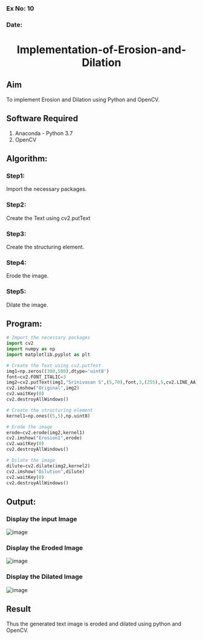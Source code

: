 ### Ex No: 10
### Date:

# <p align="center"> Implementation-of-Erosion-and-Dilation </p>

## Aim
To implement Erosion and Dilation using Python and OpenCV.

## Software Required
1. Anaconda - Python 3.7
2. OpenCV

## Algorithm:
### Step1:
Import the necessary packages.
<br>

### Step2:
Create the Text using cv2.putText
<br>

### Step3:
Create the structuring element.
<br>

### Step4:
Erode the image.
<br>

### Step5:
Dilate the image.
<br>

 
## Program:

``` Python
# Import the necessary packages
import cv2
import numpy as np
import matplotlib.pyplot as plt

# Create the Text using cv2.putText
img1=np.zeros((300,500),dtype='uint8')
font=cv2.FONT_ITALIC=3
img2=cv2.putText(img1,"Srinivasan S",(5,70),font,3,(255),5,cv2.LINE_AA)
cv2.imshow("Original",img2)
cv2.waitKey(0)
cv2.destroyAllWindows()

# Create the structuring element
kernel1=np.ones((5,5),np.uint8)

# Erode the image
erode=cv2.erode(img2,kernel1)
cv2.imshow("Erosion1",erode)
cv2.waitKey(0)
cv2.destroyAllWindows()

# Dilate the image
dilute=cv2.dilate(img2,kernel2)
cv2.imshow("Dilution",dilute)
cv2.waitKey(0)
cv2.destroyAllWindows()

```
## Output:

### Display the input Image
![image](https://user-images.githubusercontent.com/103049243/235292855-f15bed5a-dfe3-4d06-8899-16baa55bc183.png)

### Display the Eroded Image
![image](https://user-images.githubusercontent.com/103049243/235292894-d6cccc0f-fac4-4e33-858e-6382c050f26c.png)

### Display the Dilated Image
![image](https://user-images.githubusercontent.com/103049243/235293590-e8490bcc-a425-4ac6-848b-be037facd430.png)



## Result
Thus the generated text image is eroded and dilated using python and OpenCV.
